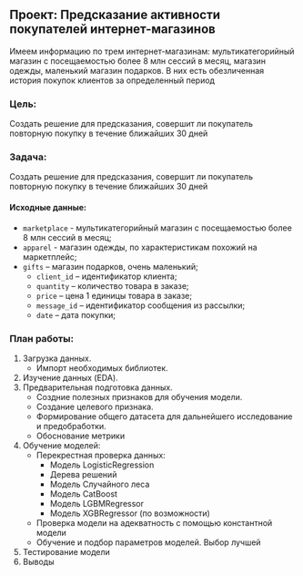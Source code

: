 ## **Проект: Предсказание активности покупателей интернет-магазинов**
Имеем информацию по трем интернет-магазинам: мультикатегорийный магазин с посещаемостью более 8 млн сессий в месяц, магазин одежды, маленький магазин подарков.
В них есть обезличенная история покупок клиентов за определенный период

### **Цель:**
Создать решение для предсказания, совершит ли покупатель повторную покупку в течение ближайших 30 дней

### **Задача**:
Создать решение для предсказания, совершит ли покупатель повторную покупку в течение ближайших 30 дней


#### **Исходные данные:**
- `marketplace` - мультикатегорийный магазин с посещаемостью более 8 млн сессий в месяц;
- `apparel` - магазин одежды, по характеристикам похожий на маркетплейс;
- `gifts` – магазин подарков, очень маленький;
  - `client_id` – идентификатор клиента;
  - `quantity` – количество товара в заказе;
  - `price` – цена 1 единицы товара в заказе;
  - `message_id` – идентификатор сообщения из рассылки;
  - `date` – дата покупки;

### **План работы:**
1. Загрузка данных.
   - Импорт необходимых библиотек.
2. Изучение данных (EDA).
3. Предварительная подготовка данных.
   - Cоздние полезных признаков для обучения модели.
   - Создание целевого признака.
   - Формирование общего датасета для дальнейшего исследование и предобработки.
   - Обоснование метрики
4. Обучение моделей:
   - Перекрестная проверка данных:
        - Модель LogisticRegression
        - Дерева решений
        - Модель Случайного леса
        - Модель CatBoost
        - Модель LGBMRegressor
        - Модель XGBRegressor (по возможности)
   - Проверка модели на адекватность с помощью константной модели
   - Обучение и подбор параметров моделей. Выбор лучшей
5. Тестирование модели
6. Выводы
